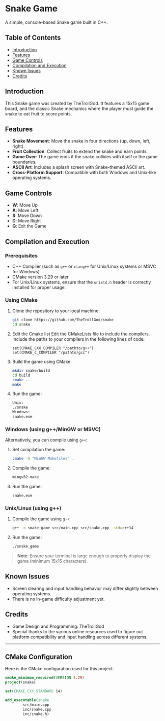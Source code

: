 # Snake Game

A simple, console-based Snake game built in C++.

## Table of Contents
- [Introduction](#introduction)
- [Features](#features)
- [Game Controls](#game-controls)
- [Compilation and Execution](#compilation-and-execution)
- [Known Issues](#known-issues)
- [Credits](#credits)

## Introduction

This Snake game was created by TheTrollGod. It features a 15x15 game board, and the classic Snake mechanics where the player must guide the snake to eat fruit to score points.

## Features

- **Snake Movement**: Move the snake in four directions (up, down, left, right).
- **Fruit Collection**: Collect fruits to extend the snake and earn points.
- **Game Over**: The game ends if the snake collides with itself or the game boundaries.
- **ASCII Art**: Includes a splash screen with Snake-themed ASCII art.
- **Cross-Platform Support**: Compatible with both Windows and Unix-like operating systems.

## Game Controls

- **W**: Move Up
- **A**: Move Left
- **S**: Move Down
- **D**: Move Right
- **Q**: Exit the Game

## Compilation and Execution

### Prerequisites

- C++ Compiler (such as `g++` or `clang++` for Unix/Linux systems or MSVC for Windows)
- CMake version 3.29 or later
- For Unix/Linux systems, ensure that the `unistd.h` header is correctly installed for proper usage.

### Using CMake

1. Clone the repository to your local machine:
    ```bash
    git clone https://github.com/TheTrollGod/snake
    cd snake
    ```
2. Edit the Cmake list
    Edit the CMakeLists file to include the compilers.
    Include the paths to your compilers in the following lines of code:
    ```
    set(CMAKE_CXX_COMPILER "/pathto/g++")
    set(CMAKE_C_COMPILER "/pathto/gcc")
    ```

4. Build the game using CMake:
    ```bash
    mkdir snake/build
    cd build
    cmake ..
    make
    ```

5. Run the game:
    ```bash
   Unix:
    ./snake
   Windows:
    snake.exe
    ```

### Windows (using g++/MinGW or MSVC)

Alternatively, you can compile using `g++`:

1. Set compilation the game:
    ```bash
    cmake -G "MinGW Makefiles" .
    ```
2. Compile the game:
    ```bash
    mingw32-make
    ```
3. Run the game:
    ```bash
    snake.exe
    ```

### Unix/Linux (using g++)

1. Compile the game using `g++`:
    ```bash
    g++ -o snake_game src/main.cpp src/snake.cpp -std=c++14
    ```

2. Run the game:
    ```bash
    ./snake_game
    ```

> **Note**: Ensure your terminal is large enough to properly display the game (minimum 15x15 characters).

## Known Issues
- Screen clearing and input handling behavior may differ slightly between operating systems.
- There is no in-game difficulty adjustment yet.

## Credits

- Game Design and Programming: TheTrollGod
- Special thanks to the various online resources used to figure out platform compatibility and input handling across different systems.

---

## CMake Configuration

Here is the CMake configuration used for this project:

```cmake
cmake_minimum_required(VERSION 3.29)
project(snake)

set(CMAKE_CXX_STANDARD 14)

add_executable(snake
        src/main.cpp
        inc/snake.cpp
        inc/snake.h)
